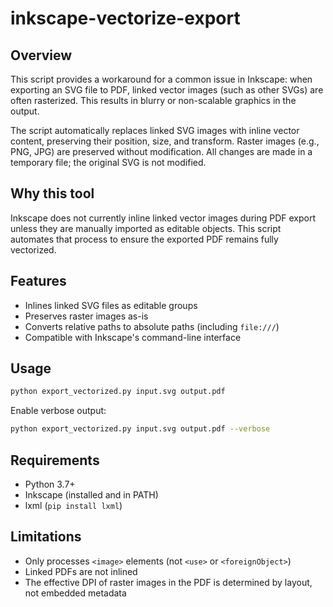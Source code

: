 # inkscape-vectorize-export

## Overview

This script provides a workaround for a common issue in Inkscape:
when exporting an SVG file to PDF,
linked vector images (such as other SVGs) are often rasterized.
This results in blurry or non-scalable graphics in the output.

The script automatically replaces linked SVG images with inline vector content, preserving their position, size, and transform.
Raster images (e.g., PNG, JPG) are preserved without modification.
All changes are made in a temporary file; the original SVG is not modified.

## Why this tool

Inkscape does not currently inline linked vector images during PDF export unless they are manually imported as editable objects.
This script automates that process to ensure the exported PDF remains fully vectorized.

## Features

- Inlines linked SVG files as editable groups
- Preserves raster images as-is
- Converts relative paths to absolute paths (including `file:///`)
- Compatible with Inkscape's command-line interface

## Usage

```bash
python export_vectorized.py input.svg output.pdf
```

Enable verbose output:

```bash
python export_vectorized.py input.svg output.pdf --verbose
```

## Requirements

- Python 3.7+
- Inkscape (installed and in PATH)
- lxml (`pip install lxml`)

## Limitations

- Only processes `<image>` elements (not `<use>` or `<foreignObject>`)
- Linked PDFs are not inlined
- The effective DPI of raster images in the PDF is determined by layout, not embedded metadata

